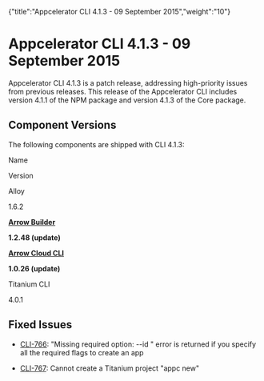 {"title":"Appcelerator CLI 4.1.3 - 09 September 2015","weight":"10"} 

# Appcelerator CLI 4.1.3 - 09 September 2015

Appcelerator CLI 4.1.3 is a patch release, addressing high-priority issues from previous releases. This release of the Appcelerator CLI includes version 4.1.1 of the NPM package and version 4.1.3 of the Core package.

## Component Versions

The following components are shipped with CLI 4.1.3:

Name

Version

Alloy

1.6.2

**[Arrow Builder](/docs/appc/Axway_API_Builder/API_Builder/API_Builder_Release_Notes/)**

**1.2.48 (update)**

**[Arrow Cloud CLI](/docs/appc/Axway_API_Builder/AMPLIFY_Runtime_Services/AMPLIFY_Runtime_Services_Release_Notes/)**

**1.0.26 (update)**

Titanium CLI

4.0.1

## Fixed Issues

*   [CLI-766](https://jira.appcelerator.org/browse/CLI-766): "Missing required option: --id <value>" error is returned if you specify all the required flags to create an app
    
*   [CLI-767](https://jira.appcelerator.org/browse/CLI-767): Cannot create a Titanium project "appc new"
